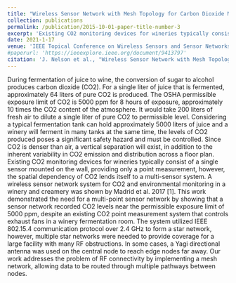 ```yaml
---
title: "Wireless Sensor Network with Mesh Topology for Carbon Dioxide Monitoring in a Winery"
collection: publications
permalink: /publication/2015-10-01-paper-title-number-3
excerpt: 'Existing CO2 monitoring devices for wineries typically consist of a single sensor mounted on the wall, providing only a point measurement, however, the spatial dependency of CO2 lends itself to a multi-sensor system...'
date: 2021-1-17
venue: 'IEEE Topical Conference on Wireless Sensors and Sensor Networks (WiSNeT)'
#paperurl: 'https://ieeexplore.ieee.org/document/9413797'
citation: 'J. Nelson et al., "Wireless Sensor Network with Mesh Topology for Carbon Dioxide Monitoring in a Winery," 2021 IEEE Topical Conference on Wireless Sensors and Sensor Networks (WiSNeT), 2021, pp. 30-33, doi: 10.1109/WiSNeT51848.2021.9413797.'
---
```

During fermentation of juice to wine, the conversion of sugar to alcohol produces carbon dioxide (CO2). For a single liter of juice that is fermented, approximately 64 liters of pure CO2 is produced. The OSHA permissible exposure limit of CO2 is 5000 ppm for 8 hours of exposure, approximately 10 times the CO2 content of the atmosphere. It would take 200 liters of fresh air to dilute a single liter of pure CO2 to permissible level. Considering a typical fermentation tank can hold approximately 5000 liters of juice and a winery will ferment in many tanks at the same time, the levels of CO2 produced poses a significant safety hazard and must be controlled. Since CO2 is denser than air, a vertical separation will exist, in addition to the inherent variability in CO2 emission and distribution across a floor plan. Existing CO2 monitoring devices for wineries typically consist of a single sensor mounted on the wall, providing only a point measurement, however, the spatial dependency of CO2 lends itself to a multi-sensor system. A wireless sensor network system for CO2 and environmental monitoring in a winery and creamery was shown by Madrid et al. 2017 [1]. This work demonstrated the need for a multi-point sensor network by showing that a sensor network recorded CO2 levels near the permissible exposure limit of 5000 ppm, despite an existing CO2 point measurement system that controls exhaust fans in a winery fermentation room. The system utilized IEEE 802.15.4 communication protocol over 2.4 GHz to form a star network, however, multiple star networks were needed to provide coverage for a large facility with many RF obstructions. In some cases, a Yagi directional antenna was used on the central node to reach edge nodes far away. Our work addresses the problem of RF connectivity by implementing a mesh network, allowing data to be routed through multiple pathways between nodes.
